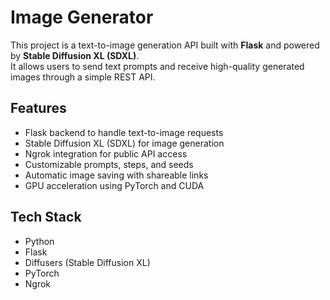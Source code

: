 # Image Generator

This project is a text-to-image generation API built with **Flask** and powered by **Stable Diffusion XL (SDXL)**.  
It allows users to send text prompts and receive high-quality generated images through a simple REST API.

## Features
- Flask backend to handle text-to-image requests  
- Stable Diffusion XL (SDXL) for image generation  
- Ngrok integration for public API access  
- Customizable prompts, steps, and seeds  
- Automatic image saving with shareable links  
- GPU acceleration using PyTorch and CUDA  

## Tech Stack
- Python  
- Flask  
- Diffusers (Stable Diffusion XL)  
- PyTorch  
- Ngrok  

